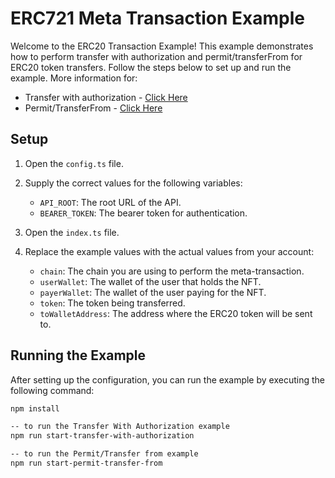 # ERC721 Meta Transaction Example

Welcome to the ERC20 Transaction Example! This example demonstrates how to perform transfer with authorization and permit/transferFrom for ERC20 token transfers. Follow the steps below to set up and run the example.
More information for:
- Transfer with authorization - [Click Here](https://docs.venly.io/docs/gasless-tx-transfer-with-authorization-erc20)
- Permit/TransferFrom - [Click Here](https://docs.venly.io/docs/gasless-tx-permit-transferfrom-erc20)


## Setup

1. Open the `config.ts` file.

2. Supply the correct values for the following variables:
    - `API_ROOT`: The root URL of the API.
    - `BEARER_TOKEN`: The bearer token for authentication.

3. Open the `index.ts` file.

4. Replace the example values with the actual values from your account:
    - `chain`: The chain you are using to perform the meta-transaction.
    - `userWallet`: The wallet of the user that holds the NFT.
    - `payerWallet`: The wallet of the user paying for the NFT.
    - `token`: The token being transferred.
    - `toWalletAddress`: The address where the ERC20 token will be sent to.

## Running the Example

After setting up the configuration, you can run the example by executing the following command:

```bash
npm install

-- to run the Transfer With Authorization example
npm run start-transfer-with-authorization 

-- to run the Permit/Transfer from example
npm run start-permit-transfer-from
